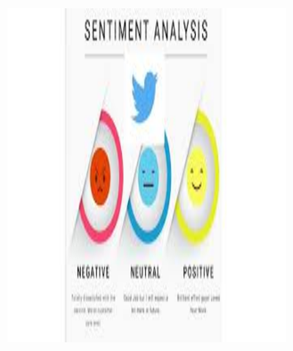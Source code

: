 <img src="https://github.com/dharmik2000/Tweeter_Sentiment/blob/main/tweet.jpeg" alt="Girl in a jacket" width="500" height="600">
